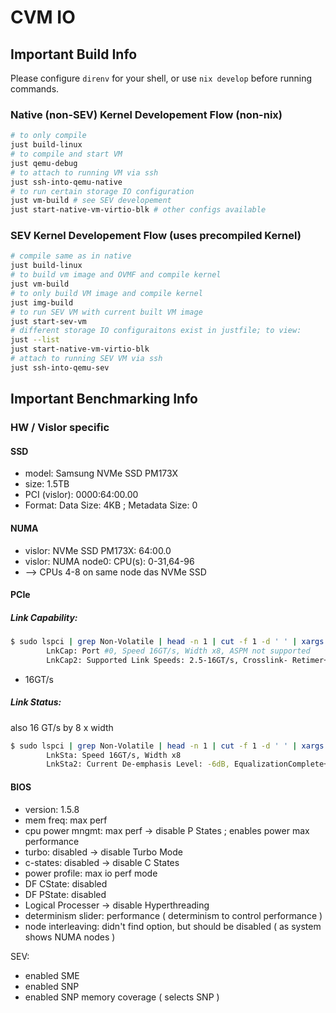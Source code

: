 # CVM IO

## Important Build Info

Please configure `direnv` for your shell, or use `nix develop` before running commands.

### Native (non-SEV) Kernel Developement Flow (non-nix)

```bash
# to only compile
just build-linux
# to compile and start VM
just qemu-debug
# to attach to running VM via ssh
just ssh-into-qemu-native
# to run certain storage IO configuration
just vm-build # see SEV developement
just start-native-vm-virtio-blk # other configs available
```

### SEV Kernel Developement Flow (uses precompiled Kernel)

```bash
# compile same as in native
just build-linux
# to build vm image and OVMF and compile kernel
just vm-build
# to only build VM image and compile kernel
just img-build
# to run SEV VM with current built VM image
just start-sev-vm
# different storage IO configuraitons exist in justfile; to view:
just --list
just start-native-vm-virtio-blk
# attach to running SEV VM via ssh
just ssh-into-qemu-sev
```


## Important Benchmarking Info

### HW / Vislor specific
#### SSD
- model: Samsung NVMe SSD PM173X
- size: 1.5TB
- PCI (vislor): 0000:64:00.00
- Format: Data Size: 4KB ; Metadata Size: 0

#### NUMA
- vislor: NVMe SSD PM173X: 64:00.0
- vislor: NUMA node0: CPU(s): 0-31,64-96
- --> CPUs 4-8 on same node das NVMe SSD

#### PCIe
##### Link Capability:

```bash
$ sudo lspci | grep Non-Volatile | head -n 1 | cut -f 1 -d ' ' | xargs -n 1 sudo lspci -vvv -s | grep LnkCap
		LnkCap:	Port #0, Speed 16GT/s, Width x8, ASPM not supported
		LnkCap2: Supported Link Speeds: 2.5-16GT/s, Crosslink- Retimer+ 2Retimers+ DRS-
```
- 16GT/s

##### Link Status:
also 16 GT/s by 8 x width

```bash
$ sudo lspci | grep Non-Volatile | head -n 1 | cut -f 1 -d ' ' | xargs -n 1 sudo lspci -vvv -s | grep LnkSta
		LnkSta:	Speed 16GT/s, Width x8
		LnkSta2: Current De-emphasis Level: -6dB, EqualizationComplete+ EqualizationPhase1+
```

#### BIOS
- version: 1.5.8
- mem freq: max perf
- cpu power mngmt: max perf -> disable P States ; enables power max performance
- turbo: disabled -> disable Turbo Mode
- c-states: disabled -> disable C States
- power profile: max io perf mode
- DF CState: disabled
- DF PState: disabled
- Logical Processer -> disable Hyperthreading
- determinism slider: performance ( determinism to control performance )
- node interleaving: didn't find option, but should be disabled ( as system shows NUMA nodes )

SEV:
- enabled SME
- enabled SNP
- enabled SNP memory coverage ( selects SNP )
